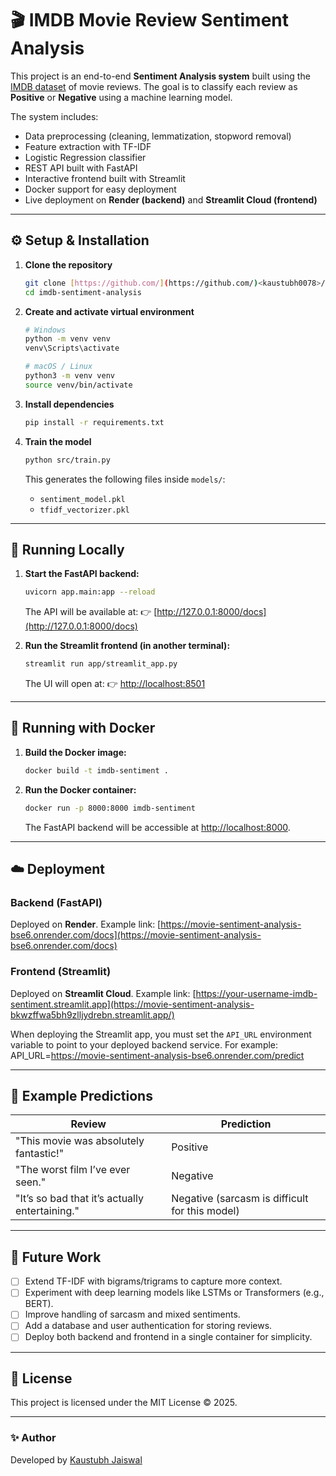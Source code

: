 # 🎬 IMDB Movie Review Sentiment Analysis

This project is an end-to-end **Sentiment Analysis system** built using the [IMDB dataset](https://ai.stanford.edu/~amaas/data/sentiment/) of movie reviews.
The goal is to classify each review as **Positive** or **Negative** using a machine learning model.

The system includes:
- Data preprocessing (cleaning, lemmatization, stopword removal)
- Feature extraction with TF-IDF
- Logistic Regression classifier
- REST API built with FastAPI
- Interactive frontend built with Streamlit
- Docker support for easy deployment
- Live deployment on **Render (backend)** and **Streamlit Cloud (frontend)**

---

## ⚙️ Setup & Installation

1.  **Clone the repository**
    ```bash
    git clone [https://github.com/](https://github.com/)<kaustubh0078>/imdb-sentiment-analysis.git
    cd imdb-sentiment-analysis
    ```

2.  **Create and activate virtual environment**
    ```bash
    # Windows
    python -m venv venv
    venv\Scripts\activate

    # macOS / Linux
    python3 -m venv venv
    source venv/bin/activate
    ```

3.  **Install dependencies**
    ```bash
    pip install -r requirements.txt
    ```

4.  **Train the model**
    ```bash
    python src/train.py
    ```
    This generates the following files inside `models/`:
    * `sentiment_model.pkl`
    * `tfidf_vectorizer.pkl`

---

## 🚀 Running Locally

1.  **Start the FastAPI backend:**
    ```bash
    uvicorn app.main:app --reload
    ```
    The API will be available at: 👉 [http://127.0.0.1:8000/docs](http://127.0.0.1:8000/docs)

2.  **Run the Streamlit frontend (in another terminal):**
    ```bash
    streamlit run app/streamlit_app.py
    ```
    The UI will open at: 👉 [http://localhost:8501](http://localhost:8501)

---

## 🐳 Running with Docker

1.  **Build the Docker image:**
    ```bash
    docker build -t imdb-sentiment .
    ```

2.  **Run the Docker container:**
    ```bash
    docker run -p 8000:8000 imdb-sentiment
    ```
    The FastAPI backend will be accessible at [http://localhost:8000](http://localhost:8000).

---

## ☁️ Deployment

### Backend (FastAPI)

Deployed on **Render**. Example link:
[https://movie-sentiment-analysis-bse6.onrender.com/docs](https://movie-sentiment-analysis-bse6.onrender.com/docs)

### Frontend (Streamlit)

Deployed on **Streamlit Cloud**. Example link:
[https://your-username-imdb-sentiment.streamlit.app](https://movie-sentiment-analysis-bkwzffwa5bh9zlljydrebn.streamlit.app/)

When deploying the Streamlit app, you must set the `API_URL` environment variable to point to your deployed backend service. For example:
API_URL=https://movie-sentiment-analysis-bse6.onrender.com/predict


---

## 🧪 Example Predictions

| Review                                         | Prediction                                     |
| ---------------------------------------------- | ---------------------------------------------- |
| "This movie was absolutely fantastic!"         | Positive                                       |
| "The worst film I’ve ever seen."               | Negative                                       |
| "It’s so bad that it’s actually entertaining." | Negative (sarcasm is difficult for this model) |

---

## 🔮 Future Work

- [ ] Extend TF-IDF with bigrams/trigrams to capture more context.
- [ ] Experiment with deep learning models like LSTMs or Transformers (e.g., BERT).
- [ ] Improve handling of sarcasm and mixed sentiments.
- [ ] Add a database and user authentication for storing reviews.
- [ ] Deploy both backend and frontend in a single container for simplicity.

---

## 📜 License

This project is licensed under the MIT License © 2025.

---

### ✨ Author

Developed by [Kaustubh Jaiswal](https://github.com/<kaustubh0078>)
